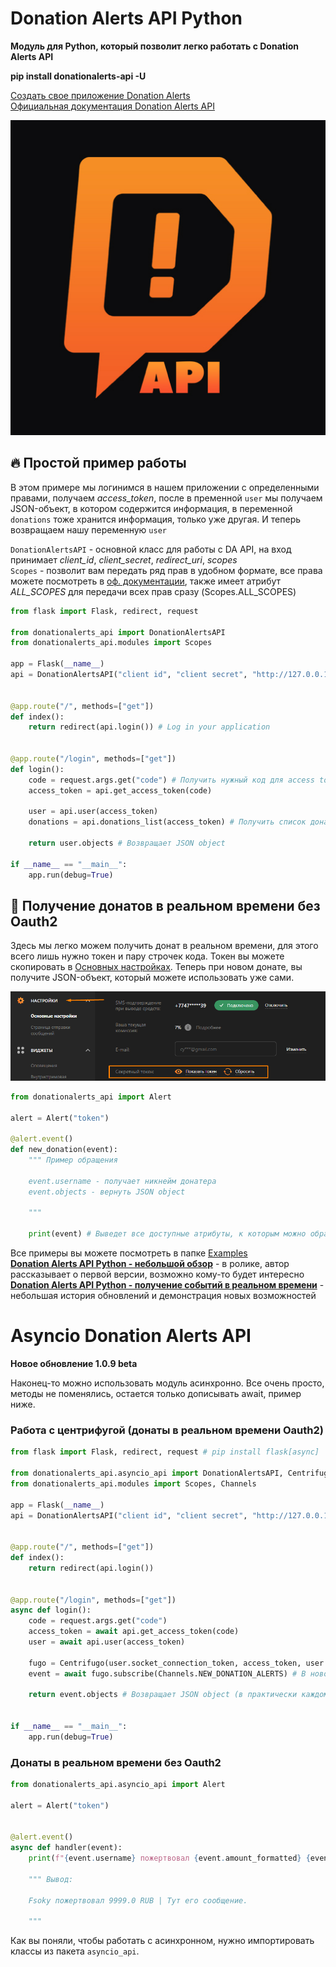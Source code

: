 # Donation Alerts API Python
__Модуль для Python, который позволит легко работать с Donation Alerts API__

__pip install donationalerts-api -U__

[Создать свое приложение Donation Alerts](https://www.donationalerts.com/application/clients) \
[Официальная документация Donation Alerts API](https://www.donationalerts.com/apidoc)

![DA API](https://github.com/Fsoky/Donation-Alerts-API-Python/blob/main/images/logo-api.jpg)

## 🔥 Простой пример работы
В этом примере мы логинимся в нашем приложении с определенными правами, получаем _access_token_, после в пременной `user` мы получаем JSON-объект, в котором содержится информация, в переменной `donations` тоже хранится информация, только уже другая. И теперь возвращаем нашу переменную `user`

`DonationAlertsAPI` - основной класс для работы с DA API, на вход принимает _client_id_, _client_secret_, _redirect_uri_, _scopes_ \
`Scopes` - позволит вам передать ряд прав в удобном формате, все права можете посмотреть в [оф. документации](https://www.donationalerts.com/apidoc#authorization__scopes), также имеет атрибут _ALL_SCOPES_ для передачи всех прав сразу (Scopes.ALL_SCOPES)

```py
from flask import Flask, redirect, request

from donationalerts_api import DonationAlertsAPI
from donationalerts_api.modules import Scopes

app = Flask(__name__)
api = DonationAlertsAPI("client id", "client secret", "http://127.0.0.1:5000/login", [Scopes.USER_SHOW, Scopes.DONATION_INDEX])


@app.route("/", methods=["get"])
def index():
	return redirect(api.login()) # Log in your application


@app.route("/login", methods=["get"])
def login():
	code = request.args.get("code") # Получить нужный код для access token
	access_token = api.get_access_token(code)

	user = api.user(access_token)
	donations = api.donations_list(access_token) # Получить список донатов

	return user.objects # Возвращает JSON object

if __name__ == "__main__":
	app.run(debug=True)
```

## 💖 Получение донатов в реальном времени без Oauth2
Здесь мы легко можем получить донат в реальном времени, для этого всего лишь нужно токен и пару строчек кода. Токен вы можете скопировать в [Основных настройках](https://www.donationalerts.com/dashboard/general). Теперь при новом донате, вы получите JSON-объект, который можете использовать уже сами.

![ТОКЕН](https://github.com/Fsoky/Donation-Alerts-API-Python/blob/main/images/example_alert_2.png)

```py
from donationalerts_api import Alert

alert = Alert("token")

@alert.event()
def new_donation(event):
    """ Пример обращения

    event.username - получает никнейм донатера
    event.objects - вернуть JSON object

    """

    print(event) # Выведет все доступные атрибуты, к которым можно обратиться
```

Все примеры вы можете посмотреть в папке [Examples](https://github.com/Fsoky/Donation-Alerts-API-Python/tree/main/examples) \
__[Donation Alerts API Python - небольшой обзор](https://www.youtube.com/watch?v=ZJVVDRNR9Vw)__ - в ролике, автор рассказывает о первой версии, возможно кому-то будет интересно \
__[Donation Alerts API Python - получение событий в реальном времени](https://www.youtube.com/watch?v=pAdPuScKSNs)__ - небольшая история обновлений и демонстрация новых возможностей

# Asyncio Donation Alerts API
__Новое обновление 1.0.9 beta__

Наконец-то можно использовать модуль асинхронно. Все очень просто, методы не поменялись, остается только дописывать await, пример ниже.

### Работа с центрифугой (донаты в реальном времени Oauth2)

```py
from flask import Flask, redirect, request # pip install flask[async]

from donationalerts_api.asyncio_api import DonationAlertsAPI, Centrifugo
from donationalerts_api.modules import Scopes, Channels

app = Flask(__name__)
api = DonationAlertsAPI("client id", "client secret", "http://127.0.0.1:5000/login", [Scopes.USER_SHOW, Scopes.DONATION_SUBSCRIBE])


@app.route("/", methods=["get"])
def index():
    return redirect(api.login())
    

@app.route("/login", methods=["get"])
async def login():
    code = request.args.get("code")
    access_token = await api.get_access_token(code)
    user = await api.user(access_token)
    
    fugo = Centrifugo(user.socket_connection_token, access_token, user.id)
    event = await fugo.subscribe(Channels.NEW_DONATION_ALERTS) # В новой версии .connect не нужен.
    
    return event.objects # Возвращает JSON object (в практически каждом методе есть objects)
   
    
if __name__ == "__main__":
    app.run(debug=True)
```

### Донаты в реальном времени без Oauth2

```py
from donationalerts_api.asyncio_api import Alert

alert = Alert("token")


@alert.event()
async def handler(event):
    print(f"{event.username} пожертвовал {event.amount_formatted} {event.currency} | {event.message}")

    """ Вывод:

    Fsoky пожертвовал 9999.0 RUB | Тут его сообщение.
    
    """
```

Как вы поняли, чтобы работать с асинхронном, нужно импортировать классы из пакета `asyncio_api`.